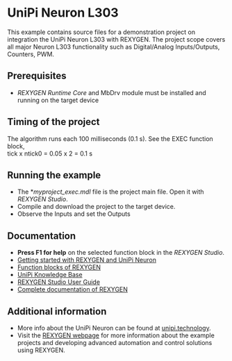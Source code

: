 UniPi Neuron L303
=================

This example contains source files for a demonstration project on integration the UniPi Neuron L303 with REXYGEN. The project scope covers all major Neuron L303 functionality such as Digital/Analog Inputs/Outputs, Counters, PWM.

## Prerequisites ##

- *REXYGEN Runtime Core* and MbDrv module must be installed and running on the target device

## Timing of the project ##
The algorithm runs each 100 milliseconds (0.1 s). See the EXEC function block,  
tick x ntick0 = 0.05 x 2 = 0.1 s

## Running the example ##
- The **myproject_exec.mdl* file is the project main file. Open it with *REXYGEN Studio*.
- Compile and download the project to the target device.
- Observe the Inputs and set the Outputs

## Documentation ##

- **Press F1 for help** on the selected function block in the *REXYGEN Studio*.
- [Getting started with REXYGEN and UniPi Neuron](https://www.rexygen.com/doc/PDF/ENGLISH/RexygenGettingStarted_Neuron_ENG.pdf)
- [Function blocks of REXYGEN](https://www.rexygen.com/doc/PDF/ENGLISH/BRef_ENG.pdf)
- [UniPi Knowledge Base](https://kb.unipi.technology/)
- [REXYGEN Studio User Guide](https://www.rexygen.com/doc/PDF/ENGLISH/RexygenStudio_ENG.pdf)
- [Complete documentation of REXYGEN](http://www.rexygen.com/documentation-and-support)

## Additional information ##

- More info about the UniPi Neuron can be found at [unipi.technology](http://www.unipi.technology).
- Visit the [REXYGEN webpage](http://www.rexygen.com) 
for more information about the example projects and developing advanced 
automation and control solutions using REXYGEN.
